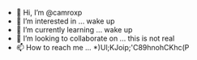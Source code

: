 - 👋 Hi, I’m @camroxp
- 👀 I’m interested in ... wake up
- 🌱 I’m currently learning ... wake up
- 💞️ I’m looking to collaborate on ... this is not real
- 📫 How to reach me ... *)Ul;KJoip;'C89hnohCK<M>hc(P

<!---
camroxp/camroxp is a ✨ special ✨ repository because its `README.md` (this file) appears on your GitHub profile.
You can click the Preview link to take a look at your changes.
--->

